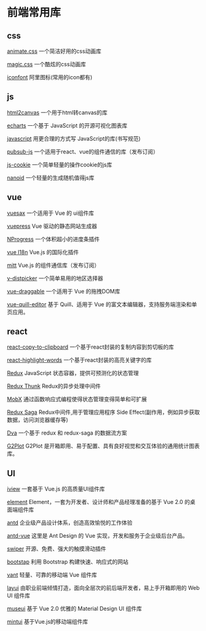 <!--
 * @Author: your name
 * @Date: 2021-03-09 13:17:16
 * @LastEditTime: 2021-03-09 13:56:39
 * @LastEditors: Please set LastEditors
 * @Description: In User Settings Edit
 * @FilePath: \my_blog\docs\Libraries\README.md
-->
# 前端常用库

## css
[animate.css](https://animate.style/) 一个简洁好用的css动画库

[magic.css](https://www.minimamente.com/project/magic/) 一个酷炫的css动画库

[iconfont](https://www.iconfont.cn/?spm=a313x.7781069.1998910419.d4d0a486a) 阿里图标(常用的icon都有)


## js
[html2canvas](https://html2canvas.hertzen.com/) 一个用于html转canvas的库

[echarts](https://echarts.apache.org/zh/index.html) 一个基于 JavaScript 的开源可视化图表库

[javascript](https://github.com/yuche/javascript) 用更合理的方式写 JavaScript的库(书写规范)

[pubsub-js](https://github.com/mroderick/PubSubJS) 一个适用于react、vue的组件通信的库（发布订阅）

[js-cookie](https://github.com/js-cookie/js-cookie) 一个简单轻量的操作cookie的js库

[nanoid](https://github.com/ai/nanoid) 一个轻量的生成随机值得js库

## vue
[vuesax](https://lusaxweb.github.io/vuesax/) 一个适用于 Vue 的 ui组件库

[vuepress](https://vuepress.vuejs.org/zh/) Vue 驱动的静态网站生成器

[NProgress](https://ricostacruz.com/nprogress/) 一个体积超小的进度条插件

[vue l18n](https://kazupon.github.io/vue-i18n/zh/) Vue.js 的国际化插件

[mitt](https://github.com/developit/mitt#usage) Vue.js 的组件通信库（发布订阅）

[v-distpicker](https://distpicker.unie.fun/) 一个简单易用的地区选择器

[vue-draggable](https://github.com/SortableJS/Vue.Draggable) 一个适用于 Vue 的拖拽DOM库

[vue-quill-editor](https://github.com/surmon-china/vue-quill-editor) 基于 Quill、适用于 Vue 的富文本编辑器，支持服务端渲染和单页应用。

## react
[react-copy-to-clipboard](https://github.com/nkbt/react-copy-to-clipboard) 一个基于react封装的复制内容到剪切板的库

[react-highlight-words](https://github.com/bvaughn/react-highlight-words#readme) 一个基于react封装的高亮关键字的库

[Redux](https://redux.js.org/) JavaScript 状态容器，提供可预测化的状态管理

[Redux Thunk](https://github.com/reduxjs/redux-thunk) Redux的异步处理中间件

[MobX](https://mobx.js.org/README.html) 通过函数响应式编程使得状态管理变得简单和可扩展

[Redux Saga](https://redux-saga.js.org/) Redux中间件,用于管理应用程序 Side Effect(副作用，例如异步获取数据，访问浏览器缓存等)

[Dva](https://dvajs.com/guide/) 一个基于 redux 和 redux-saga 的数据流方案

[G2Plot](https://g2plot.antv.vision/zh) G2Plot 是开箱即用、易于配置、具有良好视觉和交互体验的通用统计图表库。

## UI
[iview](https://www.iviewui.com/) 一套基于 Vue.js 的高质量UI组件库

[element](https://element.eleme.cn/#/zh-CN) Element，一套为开发者、设计师和产品经理准备的基于 Vue 2.0 的桌面端组件库

[antd](https://ant.design/index-cn) 企业级产品设计体系，创造高效愉悦的工作体验

[antd-vue](https://www.antdv.com/docs/vue/introduce-cn/) 这里是 Ant Design 的 Vue 实现，开发和服务于企业级后台产品。

[swiper](https://www.swiper.com.cn/) 开源、免费、强大的触摸滑动插件

[bootstap](https://v4.bootcss.com/) 利用 Bootstrap 构建快速、响应式的网站

[vant](https://youzan.github.io/vant/#/zh-CN/) 轻量、可靠的移动端 Vue 组件库

[layui](https://www.layui.com/) 由职业前端倾情打造，面向全层次的前后端开发者，易上手开箱即用的 Web UI 组件库

[museui](https://muse-ui.org/#/zh-CN) 基于 Vue 2.0 优雅的 Material Design UI 组件库

[mintui](https://mint-ui.github.io/#!/zh-cn) 基于Vue.js的移动端组件库


